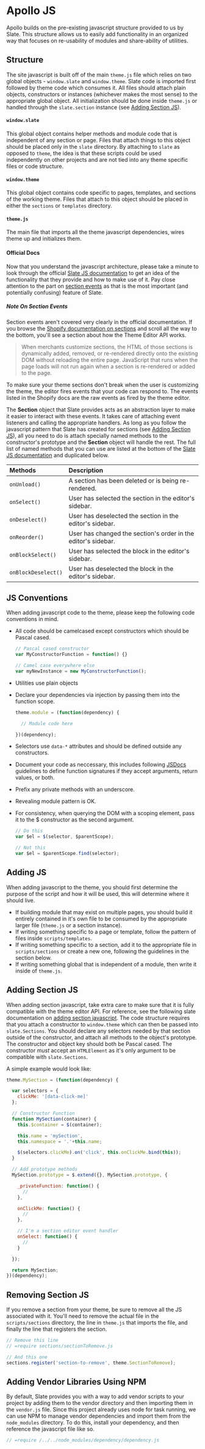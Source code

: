 # Apollo JS

Apollo builds on the pre-existing javascript structure provided to us by Slate.  This structure allows us to easily add functionality in an organized way that focuses on re-usability of modules and share-ability of utilities.

## Structure

The site javascript is built off of the main `theme.js` file which relies on two global objects - `window.slate` and `window.theme`.  Slate code is imported first followed by theme code which consumes it.  All files should attach plain objects, constructors or instances (whichever makes the most sense) to the appropriate global object.  All initialization should be done inside `theme.js` or handled through the `slate.section` instance (see [Adding Section JS](#adding-section-js)).

#### `window.slate`

This global object contains helper methods and module code that is independent of any section or page.  Files that attach things to this object should be placed only in the `slate` directory.  By attaching to `slate` as opposed to `theme`, the idea is that these scripts could be used independently on other projects and are not tied into any theme specific files or code structure.

#### `window.theme`

This global object contains code specific to pages, templates, and sections of the working theme.  Files that attach to this object should be placed in either the `sections` or `templates` directory.

#### `theme.js`

The main file that imports all the theme javascript dependencies, wires theme up and initializes them.

#### Official Docs

Now that you understand the javascript architecture, please take a minute to look through the official [Slate JS documentation](https://shopify.github.io/slate/js-examples/) to get an idea of the functionality that they provide and how to make use of it.  Pay close attention to the part on [section events](https://shopify.github.io/slate/js-examples/#section-events) as that is the most important (and potentially confusing) feature of Slate.

##### Note On Section Events

Section events aren't covered very clearly in the official documentation.  If you browse the [Shopify documentation on sections](https://help.shopify.com/themes/development/theme-editor/section) and scroll all the way to the bottom, you'll see a section about how the Theme Editor API works.

> When merchants customize sections, the HTML of those sections is dynamically added, removed, or re-rendered directly onto the existing DOM without reloading the entire page.
> JavaScript that runs when the page loads will not run again when a section is re-rendered or added to the page.

To make sure your theme sections don't break when the user is customizing the theme, the editor fires events that your code can respond to. The events listed in the Shopify docs are the raw events as fired by the theme editor.

The __Section__ object that Slate provides acts as an abstraction layer to make it easier to interact with these events.  It takes care of attaching event listeners and calling the appropriate handlers.  As long as you follow the javascript pattern that Slate has created for sections (see [Adding Section JS](#adding-section-js)), all you need to do is attach specially named methods to the constructor's prototype and the __Section__ object will handle the rest.  The full list of named methods that you can use are listed at the bottom of the [Slate JS documentation](https://shopify.github.io/slate/js-examples/) and duplicated below.

| Methods      | Description |
| :-------------- | :-------------- |
| `onUnload()`        | A section has been deleted or is being re-rendered. |
| `onSelect()`        | User has selected the section in the editor's sidebar. |
| `onDeselect()`          | User has deselected the section in the editor's sidebar. |
| `onReorder()`          | User has changed the section's order in the editor's sidebar. |
| `onBlockSelect()`        | User has selected the block in the editor's sidebar. |
| `onBlockDeselect()`        | User has deselected the block in the editor's sidebar. |


## JS Conventions  

When adding javascript code to the theme, please keep the following code conventions in mind.

- All code should be camelcased except constructors which should be Pascal cased.

  ```javascript
  // Pascal cased constructor
  var MyConstructorFunction = function() {}

  // Camel case everywhere else
  var myNewInstance = new MyConstructorFunction();
  ```

- Utilities use plain objects
- Declare your dependencies via injection by passing them into the function scope.

  ```javascript
  theme.module = (function(dependency) {

    // Module code here

  })(dependency);
  ```
- Selectors use `data-*` attributes and should be defined outside any constructors.
- Document your code as neccessary, this includes following [JSDocs](http://usejsdoc.org/) guidelines to define function signatures if they accept arguments, return values, or both.
- Prefix any private methods with an underscore.
- Revealing module pattern is OK.
- For consistency, when querying the DOM with a scoping element, pass it to the $ constructor as the second argument.

  ```javascript
  // Do this
  var $el = $(selector, $parentScope);

  // Not this
  var $el = $parentScope.find(selector);
  ```

## Adding JS

When adding javascript to the theme, you should first determine the purpose of the script and how it will be used, this will determine where it should live.

- If building module that may exist on multiple pages, you should build it entirely contained in it's own file to be consumed by the appropriate larger file (`theme.js` or a section instance).
- If writing something specific to a page or template, follow the pattern of files inside `scripts/templates`.
- If writing something specific to a section, add it to the appropriate file in `scripts/sections` or create a new one, following the guidelines in the section below.
- If writing something global that is independent of a module, then write it inside of `theme.js`.

## Adding Section JS

When adding section javascript, take extra care to make sure that it is fully compatible with the theme editor API.  For reference, see the following slate documentation on [adding section javascript](https://shopify.github.io/slate/js-examples/#section-events).  The code structure requires that you attach a constructor to `window.theme` which can then be passed into `slate.Sections`.  You should declare any selectors needed by that section outside of the constructor, and attach all methods to the object's prototype.  The constructor and object key should both be Pascal cased.  The constructor *must* accept an `HTMLElement` as it's only argument to be compatible with `slate.Sections`.

A simple example would look like:

```javascript
theme.MySection = (function(dependency) {

  var selectors = {
    clickMe: '[data-click-me]'
  };

  // Constructor Function
  function MySection(container) {
    this.$container = $(container);

    this.name = 'mySection',
    this.namespace = '.'+this.name;

    $(selectors.clickMe).on('click', this.onClickMe.bind(this));
  }

  // Add prototype methods
  MySection.prototype = $.extend({}, MySection.prototype, {

    _privateFunction: function() {
      //
    },

    onClickMe: function() {
      // 
    },

    // I'm a section editor event handler
    onSelect: function() {
      //
    }

  });

  return MySection;
})(dependency);
```

## Removing Section JS

If you remove a section from your theme, be sure to remove all the JS associated with it.  You'll need to remove the actual file in the `scripts/sections` directory, the line in `theme.js` that imports the file, and finally the line that registers the section.

```javascript
// Remove this line
// =require sections/sectionToRemove.js

// And this one
sections.register('section-to-remove', theme.SectionToRemove);
```

## Adding Vendor Libraries Using NPM

By default, Slate provides you with a way to add vendor scripts to your project by adding them to the vendor directory and then importing them in the `vendor.js` file.  Since this project already uses node for task running, we can use NPM to manage vendor dependencies and import them from the `node_modules` directory.  To do this, install your dependency, and then reference the javascript file like so.

```javascript
// =require /../../node_modules/dependency/dependency.js
```